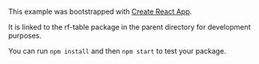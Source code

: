 This example was bootstrapped with [Create React App](https://github.com/facebook/create-react-app).

It is linked to the rf-table package in the parent directory for development purposes.

You can run `npm install` and then `npm start` to test your package.
